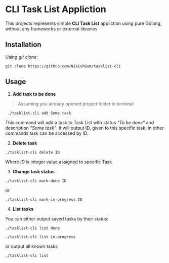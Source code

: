 
# CLI Task List Appliction

This projects represents simple __CLI Task List__ appliction using pure Golang, without any frameworks or external libraries

## Installation

Using *git clone*:

``
git clone https://github.com/NikishGum/tasklist-cli
``

## Usage

1. __Add task to be done__

> Assuming you already opened project folder in terminal

`` ./tasklist-cli add Some task``

This command will add a task to Task List with status *"To be done"* and description *"Some task"*. It will output ID, given to this specific task, in other commands task can be accessed by ID. 

2. __Delete task__

`` ./tasklist-cli delete ID ``

Where *ID* is integer value assigned to specific Task

3. __Change task status__

`` ./tasklist-cli mark-done ID ``

or 

`` ./tasklist-cli mark-in-progress ID ``

4. __List tasks__

You can either output saved tasks by their status: 

`` ./tasklist-cli list done `` 

`` ./tasklist-cli list in-progress ``

or output all known tasks

`` ./tasklist-cli list ``
